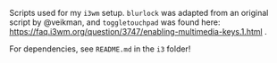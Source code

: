 Scripts used for my `i3wm` setup. `blurlock` was adapted from an original
script by @veikman, and `toggletouchpad` was found here:
https://faq.i3wm.org/question/3747/enabling-multimedia-keys.1.html .

For dependencies, see `README.md` in the `i3` folder!

